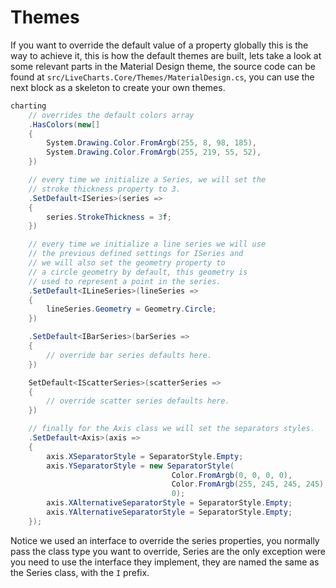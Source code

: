 # Themes

If you want to override the default value of a property globally this is the way to achieve it, this is how the default themes are built, lets take a look at some relevant parts in the Material Design theme, the source code can be found at `src/LiveCharts.Core/Themes/MaterialDesign.cs`, you can use the next block as a skeleton to create your own themes.

```c#
charting
    // overrides the default colors array
    .HasColors(new[]
    {
        System.Drawing.Color.FromArgb(255, 8, 98, 185),
        System.Drawing.Color.FromArgb(255, 219, 55, 52),
    })

    // every time we initialize a Series, we will set the
    // stroke thickness property to 3.
    .SetDefault<ISeries>(series =>
    {
        series.StrokeThickness = 3f;
    })

    // every time we initialize a line series we will use
    // the previous defined settings for ISeries and
    // we will also set the geometry property to
    // a circle geometry by default, this geometry is
    // used to represent a point in the series.
    .SetDefault<ILineSeries>(lineSeries =>
    {
        lineSeries.Geometry = Geometry.Circle;
    })

    .SetDefault<IBarSeries>(barSeries =>
    {
        // override bar series defaults here.
    })

    SetDefault<IScatterSeries>(scatterSeries =>
    {
        // override scatter series defaults here.
    })

    // finally for the Axis class we will set the separators styles.
    .SetDefault<Axis>(axis =>
    {
        axis.XSeparatorStyle = SeparatorStyle.Empty;
        axis.YSeparatorStyle = new SeparatorStyle(
                                    Color.FromArgb(0, 0, 0, 0),
                                    Color.FromArgb(255, 245, 245, 245),
                                    0);
        axis.XAlternativeSeparatorStyle = SeparatorStyle.Empty;
        axis.YAlternativeSeparatorStyle = SeparatorStyle.Empty;
    });
```

Notice we used an interface to override the series properties, you normally pass the class type you want to override, Series are the only exception were you need to use the interface they implement, they are named the same as the Series class, with the `I` prefix.